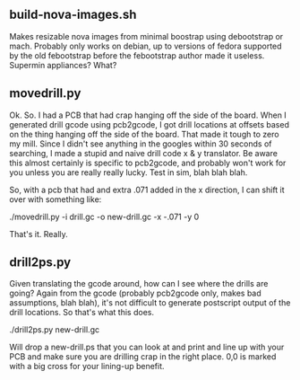 build-nova-images.sh
--------------------

Makes resizable nova images from minimal boostrap using debootstrap or mach.  Probably only works on debian, up to versions of fedora supported by the old febootstrap before the febootstrap author made it useless.  Supermin appliances?  What?

movedrill.py
------------

Ok.  So.  I had a PCB that had crap hanging off the side of the board.  When I generated drill gcode using pcb2gcode, I got drill locations at offsets based on the thing hanging off the side of the board.  That made it tough to zero my mill.  Since I didn't see anything in the googles within 30 seconds of searching, I made a stupid and naive drill code x & y translator.  Be aware this almost certainly is specific to pcb2gcode, and probably won't work for you unless you are really really lucky.  Test in sim, blah blah blah.

So, with a pcb that had and extra .071 added in the x direction, I can shift it over with something like:

  ./movedrill.py -i drill.gc -o new-drill.gc -x -.071 -y 0

That's it.  Really.

drill2ps.py
-----------

Given translating the gcode around, how can I see where the drills are going?  Again from the gcode (probably pcb2gcode only, makes bad assumptions, blah blah), it's not difficult to generate postscript output of the drill locations.  So that's what this does.

  ./drill2ps.py new-drill.gc

Will drop a new-drill.ps that you can look at and print and line up with your PCB and make sure you are drilling crap in the right place.  0,0 is marked with a big cross for your lining-up benefit.

